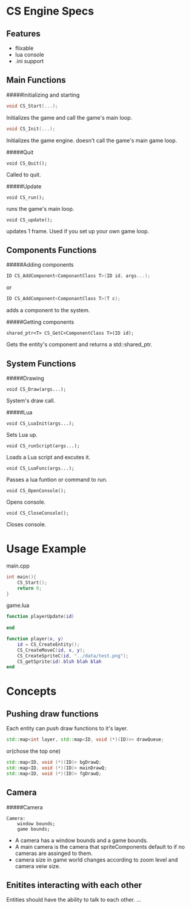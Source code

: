 CS Engine Specs
===============

Features
--------
* flixable
* lua console
* .ini support

Main Functions
--------------
#####Initializing and starting
```c++
void CS_Start(...);
```
Initializes the game and call the game's main loop.

```c++
void CS_Init(...);
```
Initializes the game engine. doesn't call the game's main game loop.

#####Quit
```
void CS_Quit();
```
Called to quit.

#####Update
```
void CS_run();
```
runs the game's main loop.
```
void CS_update();
```
updates 1 frame. Used if you set up your own game loop.

Components Functions
--------------------
#####Adding components
```c++
ID CS_AddComponent<ComponantClass T>(ID id, args...);
```
or
```c++
ID CS_AddComponent<ComponantClass T>(T c);
```
adds a component to the system.

#####Getting components
```
shared_ptr<T> CS_GetC<ComponentClass T>(ID id);
```
Gets the entity's component and returns a std::shared_ptr.

System Functions
----------------
#####Drawing
```
void CS_Draw(args...);
```
System's draw call.

#####Lua
```
void CS_LuaInit(args...);
```
Sets Lua up.

```
void CS_runScript(args...);
```
Loads a Lua script and excutes it.

```
void CS_LuaFunc(args...);
```
Passes a lua funtion or command to run.

```
void CS_OpenConsole();
```
Opens console.

```
void CS_CloseConsole();
```
Closes console.

Usage Example
=============
main.cpp
```c++
int main(){
	CS_Start();
	return 0;
}
```

game.lua
```lua
function playerUpdate(id)
	
end

function player(x, y)
	id = CS_CreateEntity();
	CS_CreateMoveC(id, x, y);
	CS_CreateSpriteC(id, "../data/test.png");
	CS_getSprite(id).blsh blah blah
end

```

Concepts
========

Pushing draw functions
---
Each entity can push draw functions to it's layer.
```c++
std::map<int layer, std::map<ID, void (*)(ID)>> drawQueue;
```
or(chose the top one)
```c++
std::map<ID, void (*)(ID)> bgDrawQ;
std::map<ID, void (*)(ID)> mainDrawQ;
std::map<ID, void (*)(ID)> fgDrawQ;
```

Camera
---

#####Camera
```
Camera:
	window bounds;
	game bounds;
```

* A camera has a window bounds and a game bounds.
* A main camera is the camera that spriteComponents default to if no cameras are assinged to them.
* camera size in game world changes according to zoom level and camera veiw size.

Enitites interacting with each other
----

Entities should have the ability to talk to each other.
...